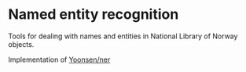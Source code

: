 # Named entity recognition

Tools for dealing with names and entities in National Library of Norway objects.

Implementation of [Yoonsen/ner](https://github.com/Yoonsen/NER)


